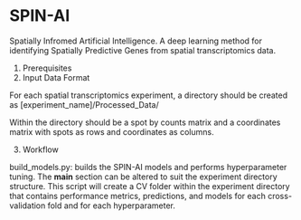 # SPIN-AI
Spatially Infromed Artificial Intelligence. A deep learning method for identifying Spatially Predictive Genes from spatial transcriptomics data.

1. Prerequisites
2. Input Data Format

For each spatial transcriptomics experiment, a directory should be created as [experiment_name]/Processed_Data/

Within the directory should be a spot by counts matrix and a coordinates matrix with spots as rows and coordinates as columns.

3. Workflow

build_models.py: builds the SPIN-AI models and performs hyperparameter tuning. The __main__ section can be altered to suit the experiment directory structure. This script will create a CV folder within the experiment directory that contains performance metrics, predictions, and models for each cross-validation fold and for each hyperparameter.

